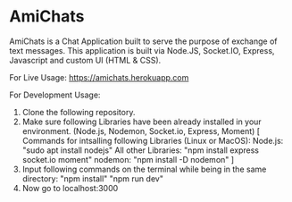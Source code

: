 # AmiChats
AmiChats is a Chat Application built to serve the purpose of exchange of text messages. This application is built via Node.JS, Socket.IO, Express, Javascript and custom UI (HTML &amp; CSS).

For Live Usage: 
https://amichats.herokuapp.com

For Development Usage:

1. Clone the following repository.
2. Make sure following Libraries have been already installed in your environment. (Node.js, Nodemon, Socket.io, Express, Moment)
[
  Commands for intsalling following Libraries (Linux or MacOS): 
  Node.js: "sudo apt install nodejs"
  All other Libraries: "npm install express socket.io moment"
  nodemon: "npm install -D nodemon"
]
3. Input following commands on the terminal while being in the same directory:
  "npm install"
  "npm run dev"
4. Now go to localhost:3000

